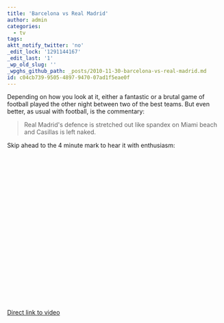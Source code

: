 ```yaml
---
title: 'Barcelona vs Real Madrid'
author: admin
categories:
  - tv
tags: 
aktt_notify_twitter: 'no'
_edit_lock: '1291144167'
_edit_last: '1'
_wp_old_slug: ''
_wpghs_github_path: _posts/2010-11-30-barcelona-vs-real-madrid.md
id: c04cb739-9505-4897-9470-07ad1f5eae0f
---
```

<p>Depending on how you look at it, either a fantastic or a brutal game of football played the other night between two of the best teams.  But even better, as usual with football, is the commentary:</p>
<blockquote><p>Real Madrid's defence is stretched out like spandex on Miami beach and Casillas is left naked.</p></blockquote>
<p>Skip ahead to the 4 minute mark to hear it with enthusiasm:</p>
<p><object width="425" height="344"><param name="movie" value="http://www.youtube.com/v/Rnf-zlGDbAY?fs=1&amp;hl=en_US&amp;rel=0"></param><param name="allowFullScreen" value="true"></param><param name="allowscriptaccess" value="always"></param><embed src="http://www.youtube.com/v/Rnf-zlGDbAY?fs=1&amp;hl=en_US&amp;rel=0" type="application/x-shockwave-flash" allowscriptaccess="always" allowfullscreen="true" width="425" height="344"></embed></object></p>
<p><a href="http://www.youtube.com/watch?v=Rnf-zlGDbAY">Direct link to video</a></p>
